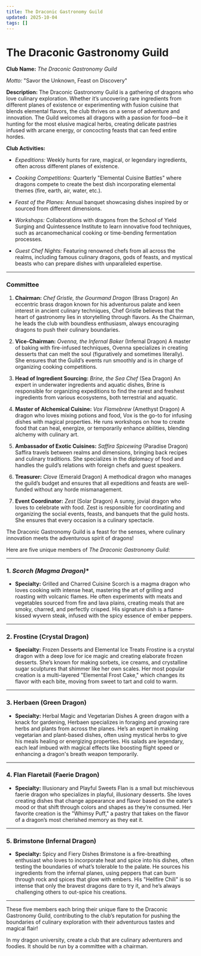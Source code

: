 ```yaml
---
title: The Draconic Gastronomy Guild
updated: 2025-10-04
tags: []
---
```


# The Draconic Gastronomy Guild

**Club Name:** *The Draconic Gastronomy Guild*

*Motto:* "Savor the Unknown, Feast on Discovery"

**Description:**
The Draconic Gastronomy Guild is a gathering of dragons who love culinary exploration. Whether it’s uncovering rare ingredients from different planes of existence or experimenting with fusion cuisine that blends elemental flavors, the club thrives on a sense of adventure and innovation. The Guild welcomes all dragons with a passion for food—be it hunting for the most elusive magical herbs, creating delicate pastries infused with arcane energy, or concocting feasts that can feed entire hordes.

**Club Activities:**

- *Expeditions:* Weekly hunts for rare, magical, or legendary ingredients, often across different planes of existence.

- *Cooking Competitions:* Quarterly "Elemental Cuisine Battles" where dragons compete to create the best dish incorporating elemental themes (fire, earth, air, water, etc.).

- *Feast of the Planes:* Annual banquet showcasing dishes inspired by or sourced from different dimensions.

- *Workshops:* Collaborations with dragons from the School of Yield Surging and Quintessence Institute to learn innovative food techniques, such as arcanomechanical cooking or time-bending fermentation processes.

- *Guest Chef Nights:* Featuring renowned chefs from all across the realms, including famous culinary dragons, gods of feasts, and mystical beasts who can prepare dishes with unparalleled expertise.

---

### **Committee**

1. **Chairman:** *Chef Gristle, the Gourmand Dragon* (Brass Dragon)
   An eccentric brass dragon known for his adventurous palate and keen interest in ancient culinary techniques, Chef Gristle believes that the heart of gastronomy lies in storytelling through flavors. As the Chairman, he leads the club with boundless enthusiasm, always encouraging dragons to push their culinary boundaries.

2. **Vice-Chairman:** *Ovenna, the Infernal Baker* (Infernal Dragon)
   A master of baking with fire-infused techniques, Ovenna specializes in creating desserts that can melt the soul (figuratively and sometimes literally). She ensures that the Guild’s events run smoothly and is in charge of organizing cooking competitions.

3. **Head of Ingredient Sourcing:** *Brine, the Sea Chef* (Sea Dragon)
   An expert in underwater ingredients and aquatic dishes, Brine is responsible for organizing expeditions to find the rarest and freshest ingredients from various ecosystems, both terrestrial and aquatic.

4. **Master of Alchemical Cuisine:** *Vox Flamebrew* (Amethyst Dragon)
   A dragon who loves mixing potions and food, Vox is the go-to for infusing dishes with magical properties. He runs workshops on how to create food that can heal, energize, or temporarily enhance abilities, blending alchemy with culinary art.

5. **Ambassador of Exotic Cuisines:** *Saffira Spicewing* (Paradise Dragon)
   Saffira travels between realms and dimensions, bringing back recipes and culinary traditions. She specializes in the diplomacy of food and handles the guild’s relations with foreign chefs and guest speakers.

6. **Treasurer:** *Clove* (Emerald Dragon)
   A methodical dragon who manages the guild’s budget and ensures that all expeditions and feasts are well-funded without any horde mismanagement.

7. **Event Coordinator:** *Zest* (Solar Dragon)
   A sunny, jovial dragon who loves to celebrate with food. Zest is responsible for coordinating and organizing the social events, feasts, and banquets that the guild hosts. She ensures that every occasion is a culinary spectacle.

The Draconic Gastronomy Guild is a feast for the senses, where culinary innovation meets the adventurous spirit of dragons!

Here are five unique members of *The Draconic Gastronomy Guild*:

---

### 1. **Scorch* (Magma Dragon)**
   - **Specialty:** Grilled and Charred Cuisine
   Scorch is a magma dragon who loves cooking with intense heat, mastering the art of grilling and roasting with volcanic flames. He often experiments with meats and vegetables sourced from fire and lava plains, creating meals that are smoky, charred, and perfectly crisped. His signature dish is a flame-kissed wyvern steak, infused with the spicy essence of ember peppers.

---

### 2. **Frostine** (Crystal Dragon)
   - **Specialty:** Frozen Desserts and Elemental Ice Treats
   Frostine is a crystal dragon with a deep love for ice magic and creating elaborate frozen desserts. She’s known for making sorbets, ice creams, and crystalline sugar sculptures that shimmer like her own scales. Her most popular creation is a multi-layered "Elemental Frost Cake," which changes its flavor with each bite, moving from sweet to tart and cold to warm.

---

### 3. **Herbaen** (Green Dragon)
   - **Specialty:** Herbal Magic and Vegetarian Dishes
   A green dragon with a knack for gardening, Herbaen specializes in foraging and growing rare herbs and plants from across the planes. He’s an expert in making vegetarian and plant-based dishes, often using mystical herbs to give his meals healing or energizing properties. His salads are legendary, each leaf imbued with magical effects like boosting flight speed or enhancing a dragon's breath weapon temporarily.

---

### 4. **Flan Flaretail** (Faerie Dragon)
   - **Specialty:** Illusionary and Playful Sweets
   Flan is a small but mischievous faerie dragon who specializes in playful, illusionary desserts. She loves creating dishes that change appearance and flavor based on the eater’s mood or that shift through colors and shapes as they’re consumed. Her favorite creation is the "Whimsy Puff," a pastry that takes on the flavor of a dragon’s most cherished memory as they eat it.

---

### 5. **Brimstone** (Infernal Dragon)
   - **Specialty:** Spicy and Fiery Dishes
   Brimstone is a fire-breathing enthusiast who loves to incorporate heat and spice into his dishes, often testing the boundaries of what’s tolerable to the palate. He sources his ingredients from the infernal planes, using peppers that can burn through rock and spices that glow with embers. His "Hellfire Chili" is so intense that only the bravest dragons dare to try it, and he’s always challenging others to out-spice his creations.

---

These five members each bring their unique flare to the Draconic Gastronomy Guild, contributing to the club’s reputation for pushing the boundaries of culinary exploration with their adventurous tastes and magical flair!

In my dragon university, create a club that are culinary adventurers and foodies. It should be run by a committee with a chairman.
